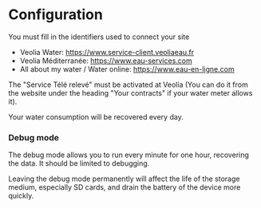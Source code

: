 # Configuration

You must fill in the identifiers used to connect your site
- Veolia Water: https://www.service-client.veoliaeau.fr
- Veolia Méditerranée: https://www.eau-services.com
- All about my water / Water online: https://www.eau-en-ligne.com

The "Service Télé relevé" must be activated at Veolia (You can do it from the website under the heading "Your contracts" if your water meter allows it).

Your water consumption will be recovered every day.

### Debug mode

The debug mode allows you to run every minute for one hour, recovering the data. It should be limited to debugging.

Leaving the debug mode permanently will affect the life of the storage medium, especially SD cards, and drain the battery of the device more quickly.
